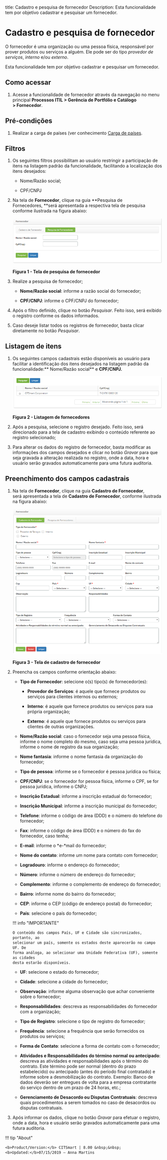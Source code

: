 title: Cadastro e pesquisa de fornecedor
Description: Esta funcionalidade tem por objetivo cadastrar e pesquisar um
fornecedor.

# Cadastro e pesquisa de fornecedor

O fornecedor é uma organização ou uma pessoa física, responsável por prover
produtos ou serviços a alguém. Ele pode ser do tipo *provedor de
serviços*, *interno* e/ou *externo*.

Esta funcionalidade tem por objetivo cadastrar e pesquisar um fornecedor.

Como acessar
------------

1.  Acesse a funcionalidade de fornecedor através da navegação no menu
    principal **Processos ITIL > Gerência de Portfólio e Catálogo > Fornecedor**.

Pré-condições
-------------

1.  Realizar a carga de países (ver conhecimento [Carga de
    países]().

Filtros
-------

1.  Os seguintes filtros possibilitam ao usuário restringir a participação de
    itens na listagem padrão da funcionalidade, facilitando a localização dos
    itens desejados:

    -   Nome/Razão social;

    -   CPF/CNPJ

1.  Na tela de **Fornecedor**, clique na guia **Pesquisa de Fornecedores, **será
    apresentada a respectiva tela de pesquisa conforme ilustrada na figura
    abaixo:

    ![Criar](images/provider-1.png)

    **Figura 1 - Tela de pesquisa de fornecedor**

1.  Realize a pesquisa de fornecedor;

    -   **Nome/Razão social**: informe a razão social do fornecedor;

    -   **CPF/CNPJ**: informe o CPF/CNPJ do fornecedor;

2.  Após o filtro definido, clique no botão *Pesquisar*. Feito isso, será
    exibido o registro conforme os dados informados.

3.  Caso deseje listar todos os registros de fornecedor, basta clicar
    diretamente no botão *Pesquisar*.

Listagem de itens
-----------------

1.  Os seguintes campos cadastrais estão disponíveis ao usuário para facilitar a
    identificação dos itens desejados na listagem padrão da
    funcionalidade:** Nome/Razão social** e **CPF/CNPJ.**

    ![Criar](images/provider-2.png)

    **Figura 2 - Listagem de fornecedores**

1.  Após a pesquisa, selecione o registro desejado. Feito isso, será direcionado
    para a tela de cadastro exibindo o conteúdo referente ao registro
    selecionado;

2.  Para alterar os dados do registro de fornecedor, basta modificar as
    informações dos campos desejados e clicar no botão *Gravar* para que seja
    gravada a alteração realizada no registro, onde a data, hora e usuário serão
    gravados automaticamente para uma futura auditoria.

Preenchimento dos campos cadastrais
-----------------------------------

1.  Na tela de **Fornecedor**, clique na guia **Cadastro de Fornecedor**,
    será apresentada a tela de **Cadastro de Fornecedor**, conforme ilustrada na
    figura abaixo:

    ![Criar](images/provider-3.png)

    **Figura 3 - Tela de cadastro de fornecedor**

1.  Preencha os campos conforme orientação abaixo:

    -  **Tipo de Fornecedor**: selecione o(s) tipo(s) de fornecedor(es):

        -  **Provedor de Serviços**: é aquele que fornece produtos ou serviços
            para clientes internos ou externos;

        -  **Interno**: é aquele que fornece produtos ou serviços para sua
            própria organização;

        -  **Externo**: é aquele que fornece produtos ou serviços para clientes
            de outras organizações.

    -  **Nome/Razão social**: caso o fornecedor seja uma pessoa física, informe
        o nome completo do mesmo, caso seja uma pessoa jurídica, informe o nome
        de registro da sua organização;

    -  **Nome fantasia**: informe o nome fantasia da organização do fornecedor;

    -  **Tipo de pessoa**: informe se o fornecedor é pessoa jurídica ou física;

    -  **CPF/CNPJ**: se o fornecedor for pessoa física, informe o CPF, se for
        pessoa jurídica, informe o CNPJ;

    -  **Inscrição Estadual**: informe a inscrição estadual do fornecedor;

    -  **Inscrição Municipal**: informe a inscrição municipal do fornecedor;

    -  **Telefone**: informe o código de área (DDD) e o número do telefone do
        fornecedor;

    -  **Fax**: informe o código de área (DDD) e o número do fax do fornecedor,
        caso tenha;

    -  **E-mail**: informe o *e-*mail do fornecedor;

    -  **Nome do contato**: informe um nome para contato com fornecedor;

    -  **Logradouro**: informe o endereço do fornecedor;

    -  **Número**: informe o número de endereço do fornecedor;

    -  **Complemento**: informe o complemento de endereço do fornecedor;

    -  **Bairro**: informe nome do bairro do fornecedor;

    -  **CEP**: informe o CEP (código de endereço postal) do fornecedor;

    -  **País**: selecione o país do fornecedor;

    !!! info "IMPORTANTE"

        O conteúdo dos campos País, UF e Cidade são sincronizados, portanto, ao
        selecionar um país, somente os estados deste aparecerão no campo UF. De
        forma análoga, ao selecionar uma Unidade Federativa (UF), somente as cidades
        desta estarão disponíveis.

    -  **UF**: selecione o estado do fornecedor;

    -  **Cidade**: selecione a cidade do fornecedor;

    -  **Observação**: informe alguma observação que achar conveniente sobre o
    fornecedor;

    -  **Responsabilidades**: descreva as responsabilidades do fornecedor com a
    organização;

    -  **Tipo de Registro**: selecione o tipo de registro do fornecedor;

    -  **Frequência**: selecione a frequência que serão fornecidos os produtos ou
    serviços;

    -  **Forma de Contato**: selecione a forma de contato com o fornecedor;

    -  **Atividades e Responsabilidades do término normal ou antecipado**: descreva
    as atividades e responsabilidades após o término do contrato. Este término
    pode ser normal (dentro do prazo estabelecido) ou antecipado (antes do
    período final contratado) e informe sobre a desmobilização do contrato.
    Exemplo: Banco de dados deverão ser entregues de volta para a empresa
    contratante do serviço dentro de um prazo de 24 horas, etc.;

    -  **Gerenciamento de Desacordo ou Disputas Contratuais**: descreva quais
    procedimentos a serem tomados no caso de desacordos ou disputas contratuais.

1.  Após informar os dados, clique no botão *Gravar* para efetuar o registro,
    onde a data, hora e usuário serão gravados automaticamente para uma futura
    auditoria.


!!! tip "About"

    <b>Product/Version:</b> CITSmart | 8.00 &nbsp;&nbsp;
    <b>Updated:</b>07/15/2019 – Anna Martins
